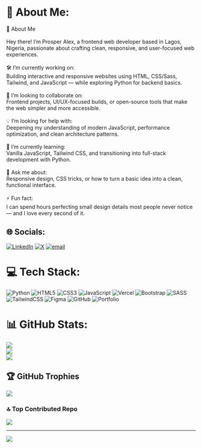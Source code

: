 # 💫 About Me:
👋 About Me<br><br>Hey there! I’m Prosper Alex, a frontend web developer based in Lagos, Nigeria, passionate about crafting clean, responsive, and user-focused web experiences.<br><br>🛠️ I’m currently working on:<br>Building interactive and responsive websites using HTML, CSS/Sass, Tailwind, and JavaScript — while exploring Python for backend basics.<br><br>🤝 I’m looking to collaborate on:<br>Frontend projects, UI/UX-focused builds, or open-source tools that make the web simpler and more accessible.<br><br>💡 I’m looking for help with:<br>Deepening my understanding of modern JavaScript, performance optimization, and clean architecture patterns.<br><br>🌱 I’m currently learning:<br>Vanilla JavaScript, Tailwind CSS, and transitioning into full-stack development with Python.<br><br>💬 Ask me about:<br>Responsive design, CSS tricks, or how to turn a basic idea into a clean, functional interface.<br><br>⚡ Fun fact:<br>I can spend hours perfecting small design details most people never notice — and I love every second of it.


## 🌐 Socials:
[![LinkedIn](https://img.shields.io/badge/LinkedIn-%230077B5.svg?logo=linkedin&logoColor=white)](https://linkedin.com/in/prosper-alex) [![X](https://img.shields.io/badge/X-black.svg?logo=X&logoColor=white)](https://x.com/prosper01001) [![email](https://img.shields.io/badge/Email-D14836?logo=gmail&logoColor=white)](mailto:prosperalex0110@gmail.com) 

# 💻 Tech Stack:
![Python](https://img.shields.io/badge/python-3670A0?style=for-the-badge&logo=python&logoColor=ffdd54) ![HTML5](https://img.shields.io/badge/html5-%23E34F26.svg?style=for-the-badge&logo=html5&logoColor=white) ![CSS3](https://img.shields.io/badge/css3-%231572B6.svg?style=for-the-badge&logo=css3&logoColor=white) ![JavaScript](https://img.shields.io/badge/javascript-%23323330.svg?style=for-the-badge&logo=javascript&logoColor=%23F7DF1E) ![Vercel](https://img.shields.io/badge/vercel-%23000000.svg?style=for-the-badge&logo=vercel&logoColor=white) ![Bootstrap](https://img.shields.io/badge/bootstrap-%238511FA.svg?style=for-the-badge&logo=bootstrap&logoColor=white) ![SASS](https://img.shields.io/badge/SASS-hotpink.svg?style=for-the-badge&logo=SASS&logoColor=white) ![TailwindCSS](https://img.shields.io/badge/tailwindcss-%2338B2AC.svg?style=for-the-badge&logo=tailwind-css&logoColor=white) ![Figma](https://img.shields.io/badge/figma-%23F24E1E.svg?style=for-the-badge&logo=figma&logoColor=white) ![GitHub](https://img.shields.io/badge/github-%23121011.svg?style=for-the-badge&logo=github&logoColor=white) ![Portfolio](https://img.shields.io/badge/Portfolio-%23000000.svg?style=for-the-badge&logo=firefox&logoColor=#FF7139)
# 📊 GitHub Stats:
![](https://github-readme-stats.vercel.app/api?username=prosper-alex&theme=transparent&hide_border=false&include_all_commits=false&count_private=false)<br/>
![](https://nirzak-streak-stats.vercel.app/?user=prosper-alex&theme=transparent&hide_border=false)<br/>
![](https://github-readme-stats.vercel.app/api/top-langs/?username=prosper-alex&theme=transparent&hide_border=false&include_all_commits=false&count_private=false&layout=compact)

## 🏆 GitHub Trophies
![](https://github-profile-trophy.vercel.app/?username=prosper-alex&theme=radical&no-frame=true&no-bg=false&margin-w=4)

### 🔝 Top Contributed Repo
![](https://github-contributor-stats.vercel.app/api?username=prosper-alex&limit=5&theme=dark&combine_all_yearly_contributions=true)

---
[![](https://visitcount.itsvg.in/api?id=prosper-alex&icon=0&color=0)](https://visitcount.itsvg.in)

<!-- Proudly created with GPRM ( https://gprm.itsvg.in ) -->
